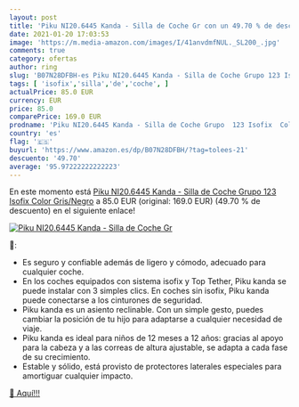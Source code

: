 ```yaml
---
layout: post
title: 'Piku NI20.6445 Kanda - Silla de Coche Gr con un 49.70 % de descuento'
date: 2021-01-20 17:03:53
image: 'https://m.media-amazon.com/images/I/41anvdmfNUL._SL200_.jpg'
comments: true
category: ofertas
author: ring
slug: 'B07N28DFBH-es Piku NI20.6445 Kanda - Silla de Coche Grupo 123 Isofix...'
tags: [ 'isofix','silla','de','coche', ]
actualPrice: 85.0 EUR
currency: EUR
price: 85.0
comparePrice: 169.0 EUR
prodname: 'Piku NI20.6445 Kanda - Silla de Coche Grupo  123 Isofix  Color Gris/Negro'
country: 'es'
flag: '🇪🇸'
buyurl: 'https://www.amazon.es/dp/B07N28DFBH/?tag=tolees-21'
descuento: '49.70'
average: '95.97222222222223'
---
```


En este momento está [Piku NI20.6445 Kanda - Silla de Coche Grupo  123 Isofix  Color Gris/Negro](https://www.amazon.es/dp/B07N28DFBH/?tag=tolees-21) a 85.0 EUR (original: 169.0 EUR) (49.70 %  de descuento) en el siguiente enlace!

[![Piku NI20.6445 Kanda - Silla de Coche Gr](https://m.media-amazon.com/images/I/41anvdmfNUL._SL200_.jpg)](https://www.amazon.es/dp/B07N28DFBH/?tag=tolees-21)

🔎:

- Es seguro y confiable además de ligero y cómodo, adecuado para cualquier coche.
- En los coches equipados con sistema isofix y Top Tether, Piku kanda se puede instalar con 3 simples clics. En coches sin isofix, Piku kanda puede conectarse a los cinturones de seguridad.
- Piku kanda es un asiento reclinable. Con un simple gesto, puedes cambiar la posición de tu hijo para adaptarse a cualquier necesidad de viaje.
- Piku kanda es ideal para niños de 12 meses a 12 años: gracias al apoyo para la cabeza y a las correas de altura ajustable, se adapta a cada fase de su crecimiento.
- Estable y sólido, está provisto de protectores laterales especiales para amortiguar cualquier impacto.

[🛒 Aquí!!!](https://www.amazon.es/dp/B07N28DFBH/?tag=tolees-21)

